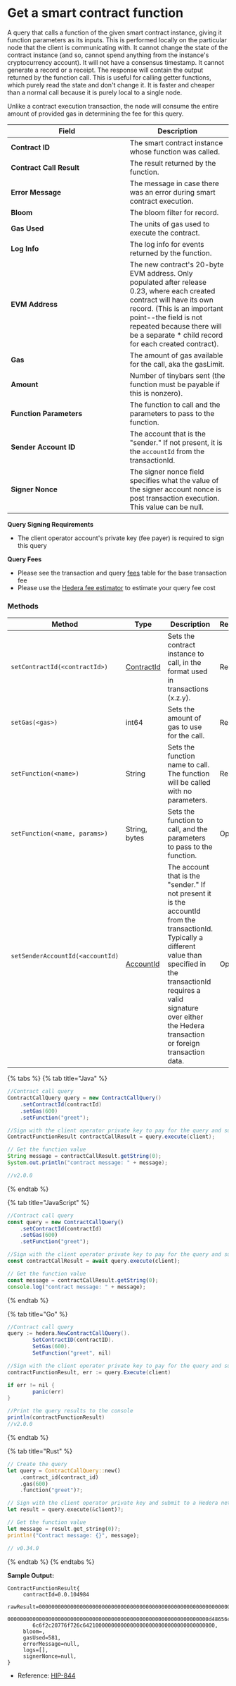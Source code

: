 # Get a smart contract function

A query that calls a function of the given smart contract instance, giving it function parameters as its inputs. This is performed locally on the particular node that the client is communicating with. It cannot change the state of the contract instance (and so, cannot spend anything from the instance's cryptocurrency account). It will not have a consensus timestamp. It cannot generate a record or a receipt. The response will contain the output returned by the function call. This is useful for calling getter functions, which purely read the state and don't change it. It is faster and cheaper than a normal call because it is purely local to a single node.

Unlike a contract execution transaction, the node will consume the entire amount of provided gas in determining the fee for this query.

<table><thead><tr><th width="255">Field</th><th>Description</th></tr></thead><tbody><tr><td><strong>Contract ID</strong></td><td>The smart contract instance whose function was called.</td></tr><tr><td><strong>Contract Call Result</strong></td><td>The result returned by the function.</td></tr><tr><td><strong>Error Message</strong></td><td>The message in case there was an error during smart contract execution.</td></tr><tr><td><strong>Bloom</strong></td><td>The bloom filter for record.</td></tr><tr><td><strong>Gas Used</strong></td><td>The units of gas used to execute the contract.</td></tr><tr><td><strong>Log Info</strong></td><td>The log info for events returned by the function.</td></tr><tr><td><strong>EVM Address</strong></td><td>The new contract's 20-byte EVM address. Only populated after release 0.23,  where each created contract will have its own record. (This is an important point--the field is not repeated because there will be a separate * child record for each created contract).</td></tr><tr><td><strong>Gas</strong></td><td>The amount of gas available for the call, aka the gasLimit.</td></tr><tr><td><strong>Amount</strong></td><td>Number of tinybars sent (the function must be payable if this is nonzero).</td></tr><tr><td><strong>Function Parameters</strong></td><td>The function to call and the parameters to pass to the function.</td></tr><tr><td><strong>Sender Account ID</strong></td><td>The account that is the "sender." If not present, it is the <code>accountId</code> from the transactionId. </td></tr><tr><td><strong>Signer Nonce</strong></td><td>The signer nonce field specifies what the value of the signer account nonce is post transaction execution. This value can be null.</td></tr></tbody></table>

**Query Signing Requirements**

* The client operator account's private key (fee payer) is required to sign this query

**Query Fees**

* Please see the transaction and query [fees](../../../networks/mainnet/fees/#transaction-and-query-fees) table for the base transaction fee
* Please use the [Hedera fee estimator](https://hedera.com/fees) to estimate your query fee cost

### Methods

<table><thead><tr><th width="270">Method</th><th width="138">Type</th><th width="212">Description</th><th>Requirement</th></tr></thead><tbody><tr><td><code>setContractId(&#x3C;contractId>)</code></td><td><a href="../specialized-types.md#contractid">ContractId</a></td><td>Sets the contract instance to call, in the format used in transactions (x.z.y).</td><td>Required</td></tr><tr><td><code>setGas(&#x3C;gas>)</code></td><td>int64</td><td>Sets the amount of gas to use for the call.</td><td>Required</td></tr><tr><td><code>setFunction(&#x3C;name>)</code></td><td>String</td><td>Sets the function name to call. The function will be called with no parameters.</td><td>Required</td></tr><tr><td><code>setFunction(&#x3C;name, params>)</code></td><td>String,<br>bytes</td><td>Sets the function to call, and the parameters to pass to the function.</td><td>Optional</td></tr><tr><td><p><code>setSenderAccountId(&#x3C;accountId)</code></p><p><br></p></td><td><a href="../specialized-types.md#accountid">AccountId</a></td><td>The account that is the "sender." If not present it is the accountId from the transactionId. Typically a different value than specified in the transactionId requires a valid signature over either the Hedera transaction or foreign transaction data.</td><td>Optional</td></tr></tbody></table>

{% tabs %}
{% tab title="Java" %}
```java
//Contract call query
ContractCallQuery query = new ContractCallQuery()
    .setContractId(contractId)
    .setGas(600)
    .setFunction("greet"); 

//Sign with the client operator private key to pay for the query and submit the query to a Hedera network
ContractFunctionResult contractCallResult = query.execute(client);

// Get the function value
String message = contractCallResult.getString(0);
System.out.println("contract message: " + message);

//v2.0.0
```
{% endtab %}

{% tab title="JavaScript" %}
```javascript
//Contract call query
const query = new ContractCallQuery()
    .setContractId(contractId)
    .setGas(600)
    .setFunction("greet");

//Sign with the client operator private key to pay for the query and submit the query to a Hedera network
const contractCallResult = await query.execute(client);

// Get the function value
const message = contractCallResult.getString(0);
console.log("contract message: " + message);
```
{% endtab %}

{% tab title="Go" %}
```java
//Contract call query
query := hedera.NewContractCallQuery().
		SetContractID(contractID).
		SetGas(600).
		SetFunction("greet", nil)

//Sign with the client operator private key to pay for the query and submit the query to a Hedera network
contractFunctionResult, err := query.Execute(client)

if err != nil {
		panic(err)
}

//Print the query results to the console
println(contractFunctionResult)
//v2.0.0
```
{% endtab %}

{% tab title="Rust" %}
```rust
// Create the query
let query = ContractCallQuery::new()
    .contract_id(contract_id)
    .gas(600)
    .function("greet")?;

// Sign with the client operator private key and submit to a Hedera network
let result = query.execute(&client)?;

// Get the function value
let message = result.get_string(0)?;
println!("Contract message: {}", message);

// v0.34.0
```
{% endtab %}
{% endtabs %}

**Sample Output:**

```
ContractFunctionResult{
     contractId=0.0.104984
     rawResult=000000000000000000000000000000000000000000000000000000000000002
        0000000000000000000000000000000000000000000000000000000000000000d48656c
        6c6f2c20776f726c642100000000000000000000000000000000000000, 
     bloom=, 
     gasUsed=581, 
     errorMessage=null, 
     logs=[],
     signerNonce=null,
}
```

* Reference: [HIP-844](https://hips.hedera.com/hip/hip-844)
